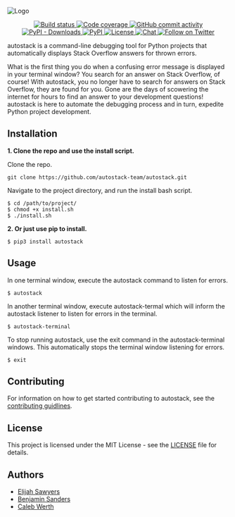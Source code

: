 ![Logo](https://raw.githubusercontent.com/autostack-team/autostack/develop/Logo.png)

<p align="center">
    <a href="https://travis-ci.com/elijahsawyers/autostack/">
        <img src="https://travis-ci.com/elijahsawyers/autostack.svg?branch=master"
            alt="Build status"/>
    </a>
    <a href="https://codecov.io/gh/elijahsawyers/autostack">
        <img src="https://codecov.io/gh/elijahsawyers/autostack/branch/master/graph/badge.svg" 
            alt="Code coverage"/>
    </a>
    <a href="https://github.com/elijahsawyers/autostack">
        <img src="https://img.shields.io/github/commit-activity/m/elijahsawyers/autostack"
            alt="GitHub commit activity"/>
    </a>
    <a href="https://pypi.org/project/autostack/">
        <img src="https://img.shields.io/pypi/dm/autostack"
             alt="PyPI - Downloads"/>
    </a>
    <a href="https://pypi.org/project/autostack/">
        <img src="https://img.shields.io/pypi/v/autostack"
             alt="PyPI"/>
    </a>
    <a href="https://opensource.org/licenses/MIT">
        <img src="https://img.shields.io/badge/License-MIT-orange.svg"
             alt="License"/>
    </a>
    <a href="https://teams.microsoft.com/join/1oa3o6vva07n">
        <img src="https://img.shields.io/badge/Chat-on_MSTeams-orange.svg"
             alt="Chat"/>
    </a>
    <a href="https://twitter.com/intent/follow?screen_name=autostackteam">
        <img src="https://img.shields.io/twitter/follow/autostackteam.svg?style=social&logo=twitter"
             alt="Follow on Twitter"/>
    </a>
</p>

autostack is a command-line debugging tool for Python projects that automatically displays Stack Overflow answers for thrown errors.

What is the first thing you do when a confusing error message is displayed in your terminal window? You search for an answer on Stack Overflow, of course! With autostack, you no longer have to search for answers on Stack Overflow, they are found for you. Gone are the days of scowering the internet for hours to find an answer to your development questions! autostack is here to automate the debugging process and in turn, expedite Python project development.

## Installation

**1. Clone the repo and use the install script.**

Clone the repo.
```
git clone https://github.com/autostack-team/autostack.git
```

Navigate to the project directory, and run the install bash script.
```
$ cd /path/to/project/
$ chmod +x install.sh
$ ./install.sh 
```

**2. Or just use pip to install.**

```
$ pip3 install autostack
```

## Usage 

In one terminal window, execute the autostack command to listen for errors.
```
$ autostack
```

In another terminal window, execute autostack-termal which will inform the autostack listener to listen for errors in the terminal.
```
$ autostack-terminal
``` 

To stop running autostack, use the exit command in the autostack-terminal windows. This automatically stops the terminal window listening for errors.
```
$ exit
```

## Contributing

For information on how to get started contributing to autostack, see the [contributing guidlines](https://github.com/autostack-team/autostack/blob/master/CONTRIBUTING.md).

## License

This project is licensed under the MIT License - see the [LICENSE](LICENSE) file for details.

## Authors
* [Elijah Sawyers](https://github.com/elijahsawyers)
* [Benjamin Sanders](https://github.com/BenOSanders)
* [Caleb Werth](https://github.com/cwerth1)
